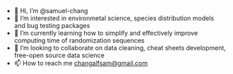 - 👋 Hi, I’m @samuel-chang
- 👀 I’m interested in environmetal science, species distribution models and bug testing packages
- 🌱 I’m currently learning how to simplify and effectively improve computing time of randomization sequences
- 💞️ I’m looking to collaborate on data cleaning, cheat sheets development, free-open source data science 
- 📫 How to reach me changalfsam@gmail.com

<!---
samuel-chang/samuel-chang is a ✨ special ✨ repository because its `README.md` (this file) appears on your GitHub profile.
You can click the Preview link to take a look at your changes.
--->
